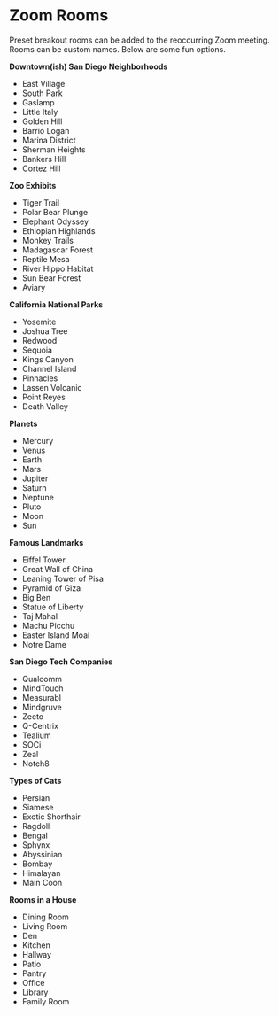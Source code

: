 # Zoom Rooms

Preset breakout rooms can be added to the reoccurring Zoom meeting. Rooms can be custom names. Below are some fun options.

**Downtown(ish) San Diego Neighborhoods**
- East Village
- South Park
- Gaslamp
- Little Italy
- Golden Hill
- Barrio Logan
- Marina District
- Sherman Heights
- Bankers Hill
- Cortez Hill

**Zoo Exhibits**
- Tiger Trail
- Polar Bear Plunge
- Elephant Odyssey
- Ethiopian Highlands
- Monkey Trails
- Madagascar Forest
- Reptile Mesa
- River Hippo Habitat
- Sun Bear Forest
- Aviary

**California National Parks**
- Yosemite
- Joshua Tree
- Redwood
- Sequoia
- Kings Canyon
- Channel Island
- Pinnacles
- Lassen Volcanic
- Point Reyes
- Death Valley

**Planets**
- Mercury
- Venus
- Earth
- Mars
- Jupiter
- Saturn
- Neptune
- Pluto
- Moon
- Sun

**Famous Landmarks**
- Eiffel Tower
- Great Wall of China
- Leaning Tower of Pisa
- Pyramid of Giza
- Big Ben
- Statue of Liberty
- Taj Mahal
- Machu Picchu
- Easter Island Moai
- Notre Dame

**San Diego Tech Companies**
- Qualcomm
- MindTouch
- Measurabl
- Mindgruve
- Zeeto
- Q-Centrix
- Tealium
- SOCi
- Zeal
- Notch8

**Types of Cats**
- Persian
- Siamese
- Exotic Shorthair
- Ragdoll
- Bengal
- Sphynx
- Abyssinian
- Bombay
- Himalayan
- Main Coon

**Rooms in a House**
- Dining Room
- Living Room
- Den
- Kitchen
- Hallway
- Patio
- Pantry
- Office
- Library
- Family Room
